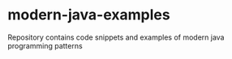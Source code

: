# modern-java-examples
Repository contains code snippets and examples of modern java programming patterns
